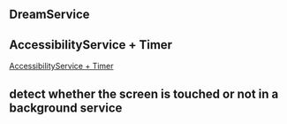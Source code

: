 

## DreamService


## AccessibilityService + Timer
[AccessibilityService + Timer](https://blog.csdn.net/Yuan_feng_bu_dong/article/details/77036440?utm_medium=distribute.pc_relevant.none-task-blog-BlogCommendFromMachineLearnPai2-1.add_param_isCf&depth_1-utm_source=distribute.pc_relevant.none-task-blog-BlogCommendFromMachineLearnPai2-1.add_param_isCf)


## detect whether the screen is touched or not in a background service
[](https://stackoverflow.com/questions/30074771/how-to-detect-whether-screen-is-touched-in-a-background-service-in-android-studi)